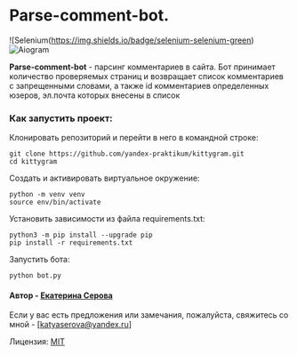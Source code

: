 # Parse-comment-bot.
 
![Selenium(https://img.shields.io/badge/selenium-selenium-green) ![Aiogram](https://img.shields.io/badge/aiogram-aiogram-green)

**Parse-comment-bot** - парсинг комментариев в сайта. Бот принимает количество проверяемых страниц и возвращает список комментариев с запрещенными словами, а также id комментариев определенных юзеров, эл.почта которых внесены в список

### Как запустить проект:

Клонировать репозиторий и перейти в него в командной строке:
```
git clone https://github.com/yandex-praktikum/kittygram.git
cd kittygram
```
Cоздать и активировать виртуальное окружение:
```
python -m venv venv
source env/bin/activate
```
Установить зависимости из файла requirements.txt:
```
python3 -m pip install --upgrade pip
pip install -r requirements.txt
```
Запустить бота:
```
python bot.py
```


#### Автор - [Екатерина Серова](https://github.com/EISerova/)
Если у вас есть предложения или замечания, пожалуйста, свяжитесь со мной - [katyaserova@yandex.ru]

Лицензия:
[MIT](https://choosealicense.com/licenses/mit/)

